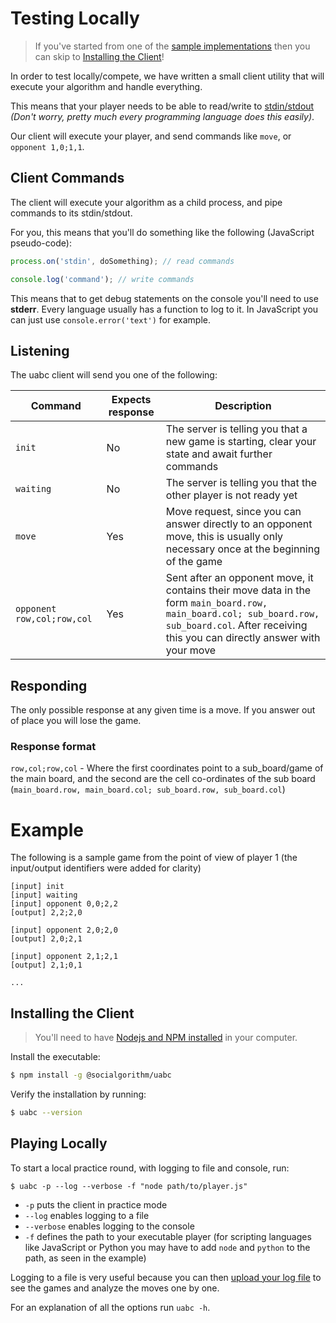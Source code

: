 # Testing Locally

> If you've started from one of the [sample implementations](writing_player.md#initial-implementations) then you can skip to [Installing the Client](#installing-the-client)!

In order to test locally/compete, we have written a small client utility that will execute your algorithm and handle everything.

This means that your player needs to be able to read/write to [stdin/stdout](https://en.wikipedia.org/wiki/Standard_streams) *(Don't worry, pretty much every programming language does this easily)*.

Our client will execute your player, and send commands like `move`, or `opponent 1,0;1,1`.

## Client Commands

The client will execute your algorithm as a child process, and pipe commands to its stdin/stdout.

For you, this means that you'll do something like the following (JavaScript pseudo-code):

```js
process.on('stdin', doSomething); // read commands

console.log('command'); // write commands
```

This means that to get debug statements on the console you'll need to use **stderr**. Every language usually has a function to log to it. In JavaScript you can just use `console.error('text')` for example.

## Listening

The uabc client will send you one of the following:

|Command|Expects response|Description|
|-------|----------------|-----------|
|`init`|No|The server is telling you that a new game is starting, clear your state and await further commands|
|`waiting`|No|The server is telling you that the other player is not ready yet|
|`move`|Yes|Move request, since you can answer directly to an opponent move, this is usually only necessary once at the beginning of the game|
|`opponent row,col;row,col`|Yes|Sent after an opponent move, it contains their move data in the form `main_board.row, main_board.col; sub_board.row, sub_board.col`. After receiving this you can directly answer with your move|

## Responding
The only possible response at any given time is a move. If you answer out of place you will lose the game.

### Response format
`row,col;row,col` - Where the first coordinates point to a sub_board/game of the main board, and the second are the cell co-ordinates of the sub board (`main_board.row, main_board.col; sub_board.row, sub_board.col`)

# Example

The following is a sample game from the point of view of player 1 (the input/output identifiers were added for clarity)

```
[input] init
[input] waiting
[input] opponent 0,0;2,2
[output] 2,2;2,0

[input] opponent 2,0;2,0
[output] 2,0;2,1

[input] opponent 2,1;2,1
[output] 2,1;0,1

...
```

## Installing the Client

> You'll need to have [Nodejs and NPM installed](https://nodejs.org/en/download/) in your computer.

Install the executable:

```bash
$ npm install -g @socialgorithm/uabc
```
Verify the installation by running:

```bash
$ uabc --version
```

## Playing Locally

To start a local practice round, with logging to file and console, run:

```
$ uabc -p --log --verbose -f "node path/to/player.js"
```

* `-p` puts the client in practice mode
* `--log` enables logging to a file
* `--verbose` enables logging to the console
* `-f` defines the path to your executable player (for scripting languages like JavaScript or Python you may have to add `node` and `python` to the path, as seen in the example)

Logging to a file is very useful because you can then [upload your log file](https://uttt.socialgorithm.org/replay) to see the games and analyze the moves one by one.

For an explanation of all the options run `uabc -h`.
